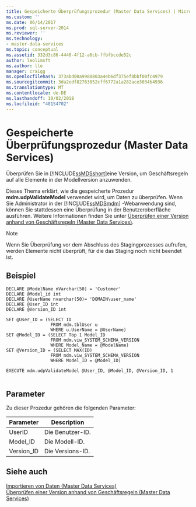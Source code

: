 ```yaml
---
title: Gespeicherte Überprüfungsprozedur (Master Data Services) | Microsoft-Dokumentation
ms.custom: ''
ms.date: 06/14/2017
ms.prod: sql-server-2014
ms.reviewer: ''
ms.technology:
- master-data-services
ms.topic: conceptual
ms.assetid: 332d3c86-4440-4f12-a6cb-ffbfbccde52c
author: leolimsft
ms.author: lle
manager: craigg
ms.openlocfilehash: 373abd00a9980803a4eb6df375ef8bbf00fc4979
ms.sourcegitcommit: 3da2edf82763852cff6772a1a282ace3034b4936
ms.translationtype: MT
ms.contentlocale: de-DE
ms.lasthandoff: 10/02/2018
ms.locfileid: "48154702"
---
```

# <a name="validation-stored-procedure-master-data-services"></a>Gespeicherte Überprüfungsprozedur (Master Data Services)
  Überprüfen Sie in [!INCLUDE[ssMDSshort](../includes/ssmdsshort-md.md)]eine Version, um Geschäftsregeln auf alle Elemente in der Modellversion anzuwenden.  
  
 Dieses Thema erklärt, wie die gespeicherte Prozedur **mdm.udpValidateModel** verwendet wird, um Daten zu überprüfen. Wenn Sie Administrator in der [!INCLUDE[ssMDSmdm](../includes/ssmdsmdm-md.md)] -Webanwendung sind, können Sie stattdessen eine Überprüfung in der Benutzeroberfläche ausführen. Weitere Informationen finden Sie unter [Überprüfen einer Version anhand von Geschäftsregeln &#40;Master Data Services&#41;](validate-a-version-against-business-rules-master-data-services.md).  
  
> [!NOTE]  
>  Wenn Sie Überprüfung vor dem Abschluss des Stagingprozesses aufrufen, werden Elemente nicht überprüft, für die das Staging noch nicht beendet ist.  
  
## <a name="example"></a>Beispiel  
  
```  
DECLARE @ModelName nVarchar(50) = 'Customer'   
DECLARE @Model_id int   
DECLARE @UserName nvarchar(50)= 'DOMAIN\user_name'   
DECLARE @User_ID int   
DECLARE @Version_ID int   
  
SET @User_ID = (SELECT ID    
                 FROM mdm.tblUser u   
                 WHERE u.UserName = @UserName)   
SET @Model_ID = (SELECT Top 1 Model_ID   
                 FROM mdm.viw_SYSTEM_SCHEMA_VERSION   
                 WHERE Model_Name = @ModelName)   
SET @Version_ID = (SELECT MAX(ID)   
                 FROM mdm.viw_SYSTEM_SCHEMA_VERSION   
                 WHERE Model_ID = @Model_ID)  
  
EXECUTE mdm.udpValidateModel @User_ID, @Model_ID, @Version_ID, 1  
  
```  
  
## <a name="parameters"></a>Parameter  
 Zu dieser Prozedur gehören die folgenden Parameter:  
  
|Parameter|Description|  
|---------------|-----------------|  
|UserID|Die Benutzer-ID.|  
|Model_ID|Die Modell-ID.|  
|Version_ID|Die Versions-ID.|  
  
## <a name="see-also"></a>Siehe auch  
 [Importieren von Daten &#40;Master Data Services&#41;](overview-importing-data-from-tables-master-data-services.md)   
 [Überprüfen einer Version anhand von Geschäftsregeln &#40;Master Data Services&#41;](validate-a-version-against-business-rules-master-data-services.md)  
  
  
